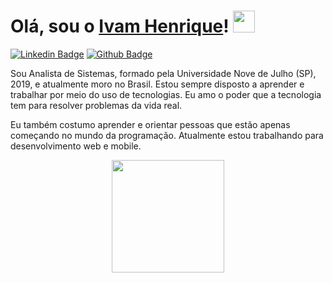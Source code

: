 # Olá, sou o <a href="https://github.com/ivamhenrique">Ivam Henrique</a>! <img src="https://camo.githubusercontent.com/e8e7b06ecf583bc040eb60e44eb5b8e0ecc5421320a92929ce21522dbc34c891/68747470733a2f2f6d656469612e67697068792e636f6d2f6d656469612f6876524a434c467a6361737252346961377a2f67697068792e676966" width="35px">

[![Linkedin Badge](https://img.shields.io/badge/-LinkedIn-blue?style=flat-square&logo=Linkedin&logoColor=white&link=https://www.linkedin.com/in/ivamhenrique/)](https://www.linkedin.com/in/ivamhenrique/)
[![Github Badge](https://img.shields.io/badge/-%20Github-black?style=flat-square&logo=Github)](https://github.com/ivamhenrique)

Sou Analista de Sistemas, formado pela Universidade Nove de Julho (SP), 2019, e atualmente moro no Brasil. Estou sempre disposto a aprender e trabalhar por meio do uso de tecnologias. Eu amo o poder que a tecnologia tem para resolver problemas da vida real.

Eu também costumo aprender e orientar pessoas que estão apenas começando no mundo da programação. Atualmente estou trabalhando para desenvolvimento web e mobile.

<div align="center">
  <a href="https://github.com/ivamhenrique">
  <img height="180em" src="https://github-readme-stats.vercel.app/api?username=ivamhenrique&show_icons=true&theme=dracula&include_all_commits=true&count_private=true"/>
</div>
  

